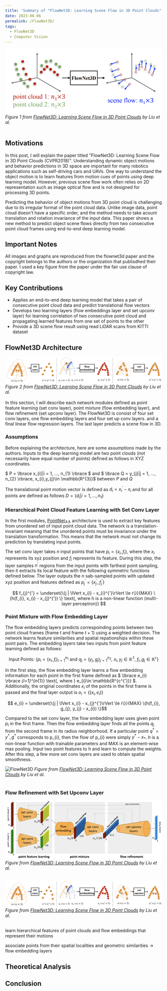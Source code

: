 ```yaml
---
title: 'Summary of "FlowNet3D: Learning Scene Flow in 3D Point Clouds"'
date: 2023-06-06
permalink: /FlowNet3D/
tags:
  - FlowNet3D
  - Computer Vision
---
```



![FlowNet3D](/images/blogs/flownet3d/flownet3d_intro.png)
*Figure 1 from [FlowNet3D: Learning Scene Flow in 3D Point Clouds](https://arxiv.org/pdf/1806.01411.pdf) by Liu et al.*
<br /><br />

## Motivations
In this post, I will explain the paper titled "FlowNet3D: Learning Scene Flow in 3D Point Clouds (CVPR2018)". Understanding dynamic object motions and behavior predictions in 3D space are important for many robotics applications such as self-driving cars and UAVs. One way to understand the object motion is to learn features from motion cues of points using deep learning model. However, previous scene flow work often relies on 2D representation such as image optical flow and is not designed for processing 3D points. 

Predicting the behavior of object motions from 3D point cloud is challenging due to its irregular format of the point cloud data. Unlike image data, point cloud doesn't have a specific order, and the method needs to take acount translation and rotation invariance of the input data. This paper shows a new method to predict object scene flows directly from two consecutive point cloud frames using end-to-end deep learning model.

## Important Notes
All images and graphs are reproduced from the flownet3d paper and the copyright belongs to the authors or the organization that publisdhed their paper. I used a key figure from the paper under the fair use clause of copyright law.

## Key Contributions
* Applies an end-to-end deep learning model that takes a pair of consecutive point cloud data and predict translational flow vectors
* Develops two learning layers (flow embeddings layer and set upconv layer) for learning correlation of two consecutive point cloud and propagating learned features from one set of points to the other
* Provide a 3D scene flow result using read LiDAR scans from KITTI dataset

## FlowNet3D Architecture
![FlowNet3D](/images/blogs/flownet3d/flownet3d_point_cloud_processing.png)
*Figure 2 from [FlowNet3D: Learning Scene Flow in 3D Point Clouds](https://arxiv.org/pdf/1806.01411.pdf) by Liu et al.*
<br /><br />
In this section, I will describe each network modules defined as point feature learning (set conv layer), point mixture (flow embedding layer), and flow refinement (set upconv layer). The FlowNet3D is consist of four set conv layers, one flow embedding layers and four set up conv layers. and a final linear flow regression layers. The last layer predicts a scene flow in 3D. 

### Assumptions
Before explaining the architecture, here are some assumptions made by the authors. Inputs to the deep learning model are two point clouds (not necessarily have equal number of points) defined as follows in XYZ coordinates.

$ P = \lbrace x_{i}|i = 1, ..., n_{1} \rbrace $ and $ \lbrace Q = y_{j}|j = 1, ..., n_{2} \rbrace, x_{i},y_{j}\in \mathbb{R^{3}}$ between $P$ and $Q$

The translational point motion vector is defined as $d_{i} = x_{i}^{'} - x_{i}$
and for all points are defined as follows $D = \lbrace d_{i}|i=1,...,n_{1}\rbrace$


### Hierarchical Point Cloud Feature Learning with Set Conv Layer
In the first modules, [PointNet++](https://arxiv.org/abs/1706.02413) architecture is used to extract key features from unordered set of input point cloud data. The network is a translation-invariant meaning that the unordered points must be invariance under the translation transformation. This means that the network must not change its prediction by translating input points.

The set conv layer takes $n$ input points that have $p_{i}=\lbrace x_i,f_i\rbrace$, where the $x_i$ represents its xyz position and $f_i$ represents its feature. During this step, the layer samples $n^{'}$ regions from the input points with farthest point sampling, then it extracts its local feature with the following symmetric functions defined below. The layer outputs the $n$ sab-sampled points with updated xyz position and features defined as $p_{j}^{'} = \lbrace x_{j}^{'}, f_{j}^{'} \rbrace$ 

$$ f_{j}^{'} = \underset{\{j | \lVert x_{i} - x_{i}^{'}\rVert \le r\}}{MAX} \{h(f_{i}, x_{i} - x_{j}^{'}) \} \text{, where h is a non-linear function (multi-layer perceptron)} $$

### Point Mixture with Flow Embedding Layer
The flow embedding layers predicts correspoinding points between two point cloud frames (frame $t$ and frame $t+1$) using a weighted decision. The network learns feature similarities and spatial repationships within these point pairs. The embedding layers take two inputs from point feature learning defined as follows:

$$\text{Input Points: } \lbrace p_{i} = (x_{i}, f_{i})_{i=1}^{n_{1}}\text{ and } q_{j} = (y_{j}, g_{j})_{j=1}^{n_{2}} \text{, } x_{i},y_{j}\in \mathbb{R^{3}} \text{, } f_{i},g_{j}\in \mathbb{R^{c}} \rbrace$$

In the first step, the flow embedding layer learns a flow embedding information for each point in the first frame defined as $ \lbrace e_{i} \rbrace _{i=1}^{n_{1}} \text{, where } e_{i}\in \mathbb{R^{c^{'}}} $. Additionally, the original coordinates $x_{i}$ of the points in the first frame is passed and the final layer output is ${o_{i}=\lbrace(x_{i},e_{i})}\rbrace$

$$ e_{i} =  \underset{\{j | \lVert x_{i} - x_{j}^{'}\rVert \le r\}}{MAX} \{h(f_{i}, g_{j}, y_{j} - x_{i}) \}$$

Compared to the set conv layer, the flow embedding layer uses given point $p_{i}$ in the first frame. Then the flow embedding layer finds all the points $q_{j}$ from the second frame in its radius neighborhood. If a particular point $q^{*}={y^{*},g^{*}}$ corresponds to p_{i}, then the flow of p_{i} were simply $y^{*} - x_{*}$. $h$ is a non-linear function with trainable parameters and MAX is an element-wise max pooling. Input two point features to h and learn to compute the weights. After this step, a few more set conv layers are used to obtain spatial smoothness.

![FlowNet3D](/images/blogs/flownet3d/flownet3d_flow_embedding_layer.png)
*Figure from [FlowNet3D: Learning Scene Flow in 3D Point Clouds](https://arxiv.org/pdf/1806.01411.pdf) by Liu et al.*
<br /><br />


### Flow Refinement with Set Upconv Layer

![FlowNet3D](/images/blogs/flownet3d/flownet3d_diagram.png)
*Figure from [FlowNet3D: Learning Scene Flow in 3D Point Clouds](https://arxiv.org/pdf/1806.01411.pdf) by Liu et al.*
<br /><br />

![FlowNet3D](/images/blogs/flownet3d/flownet3d_point_cloud_processing.png)
*Figure from [FlowNet3D: Learning Scene Flow in 3D Point Clouds](https://arxiv.org/pdf/1806.01411.pdf) by Liu et al.*
<br /><br />

learn hierarchical features of point clouds and flow embeddings that represent their motions

associate points from their spatial localities and geometric similarities -> flow embedding layers


## Theoretical Analysis

## Conclusion